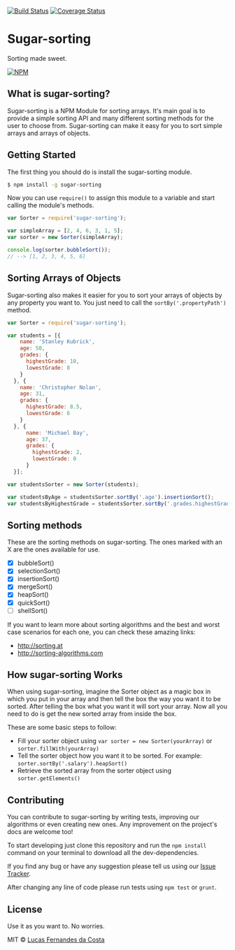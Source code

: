 [![Build Status](https://travis-ci.org/lucasfcosta/sugar-sorting.svg?branch=master)](https://travis-ci.org/lucasfcosta/sugar-sorting) [![Coverage Status](https://coveralls.io/repos/lucasfcosta/sugar-sorting/badge.svg)](https://coveralls.io/r/lucasfcosta/sugar-sorting)

Sugar-sorting
===========
Sorting made sweet.

[![NPM](https://nodei.co/npm/sugar-sorting.png?downloads=true&downloadRank=true&stars=true)](https://nodei.co/npm/sugar-sorting/)

## What is sugar-sorting?
Sugar-sorting is a NPM Module for sorting arrays. It's main goal is to provide a simple sorting API and many different sorting methods for the user to choose from.
Sugar-sorting can make it easy for you to sort simple arrays and arrays of objects.


## Getting Started

The first thing you should do is install the sugar-sorting module.

```sh
$ npm install -g sugar-sorting
```

Now you can use `require()` to assign this module to a variable and start calling the module's methods.

```js
var Sorter = require('sugar-sorting');

var simpleArray = [2, 4, 6, 3, 1, 5];
var sorter = new Sorter(simpleArray);

console.log(sorter.bubbleSort());
// --> [1, 2, 3, 4, 5, 6]
```


## Sorting Arrays of Objects

Sugar-sorting also makes it easier for you to sort your arrays of objects by any property you want to. You just need to call the `sortBy('.propertyPath')` method.

```js
var Sorter = require('sugar-sorting');

var students = [{
    name: 'Stanley Kubrick',
    age: 50,
    grades: {
      highestGrade: 10,
      lowestGrade: 8
    }
  }, {
    name: 'Christopher Nolan',
    age: 31,
    grades: {
      highestGrade: 8.5,
      lowestGrade: 6
    }
  }, {
      name: 'Michael Bay',
      age: 37,
      grades: {
        highestGrade: 2,
        lowestGrade: 0
      }
  }];

var studentsSorter = new Sorter(students);

var studentsByAge = studentsSorter.sortBy('.age').insertionSort();
var studentsByHighestGrade = studentsSorter.sortBy('.grades.highestGrade').bubbleSort();
```


## Sorting methods

These are the sorting methods on sugar-sorting. The ones marked with an X are the ones available for use.

- [x] bubbleSort()
- [x] selectionSort()
- [x] insertionSort()
- [x] mergeSort()
- [x] heapSort()
- [x] quickSort()
- [ ] shellSort()

If you want to learn more about sorting algorithms and the best and worst case scenarios for each one, you can check these amazing links:
* http://sorting.at
* http://sorting-algorithms.com


## How sugar-sorting Works

When using sugar-sorting, imagine the Sorter object as a magic box in which you put in your array and then tell the box the way you want it to be sorted. After telling the box what you want it will sort your array. Now all you need to do is get the new sorted array from inside the box.


These are some basic steps to follow:
* Fill your sorter object using `var sorter = new Sorter(yourArray)` or `sorter.fillWith(yourArray)`
* Tell the sorter object how you want it to be sorted. For example: `sorter.sortBy('.salary').heapSort()`
* Retrieve the sorted array from the sorter object using `sorter.getElements()`

## Contributing

You can contribute to sugar-sorting by writing tests, improving our algorithms or even creating new ones.
Any improvement on the project's docs are welcome too!

To start developing just clone this repository and run the `npm install` command on your terminal to download all the dev-dependencies.

If you find any bug  or have any suggestion please tell us using our [Issue Tracker](https://github.com/lucasfcosta/sugar-sorting/issues).

After changing any line of code please run tests using `npm test` or `grunt`.

## License

Use it as you want to. No worries.

MIT © [Lucas Fernandes da Costa](http://github.com/lucasfcosta)
